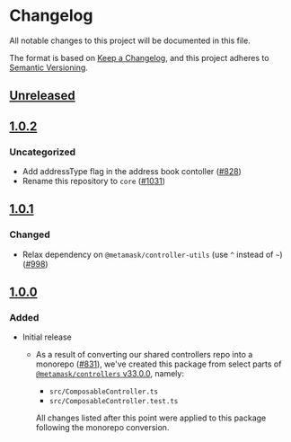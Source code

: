 # Changelog
All notable changes to this project will be documented in this file.

The format is based on [Keep a Changelog](https://keepachangelog.com/en/1.0.0/),
and this project adheres to [Semantic Versioning](https://semver.org/spec/v2.0.0.html).

## [Unreleased]

## [1.0.2]
### Uncategorized
- Add addressType flag in the address book contoller ([#828](https://github.com/MetaMask/controllers/pull/828))
- Rename this repository to `core` ([#1031](https://github.com/MetaMask/controllers/pull/1031))

## [1.0.1]
### Changed
- Relax dependency on `@metamask/controller-utils` (use `^` instead of `~`) ([#998](https://github.com/MetaMask/core/pull/998))

## [1.0.0]
### Added
- Initial release
  - As a result of converting our shared controllers repo into a monorepo ([#831](https://github.com/MetaMask/core/pull/831)), we've created this package from select parts of [`@metamask/controllers` v33.0.0](https://github.com/MetaMask/core/tree/v33.0.0), namely:
    - `src/ComposableController.ts`
    - `src/ComposableController.test.ts`

    All changes listed after this point were applied to this package following the monorepo conversion.

[Unreleased]: https://github.com/MetaMask/controllers/compare/@metamask/composable-controller@1.0.2...HEAD
[1.0.2]: https://github.com/MetaMask/controllers/compare/@metamask/composable-controller@1.0.1...@metamask/composable-controller@1.0.2
[1.0.1]: https://github.com/MetaMask/controllers/compare/@metamask/composable-controller@1.0.0...@metamask/composable-controller@1.0.1
[1.0.0]: https://github.com/MetaMask/controllers/releases/tag/@metamask/composable-controller@1.0.0

